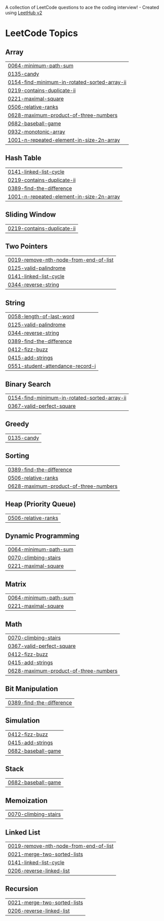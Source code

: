 A collection of LeetCode questions to ace the coding interview! - Created using [LeetHub v2](https://github.com/arunbhardwaj/LeetHub-2.0)
<!---LeetCode Topics Start-->
# LeetCode Topics
## Array
|  |
| ------- |
| [0064-minimum-path-sum](https://github.com/Saieshwari715/sept/tree/master/0064-minimum-path-sum) |
| [0135-candy](https://github.com/Saieshwari715/sept/tree/master/0135-candy) |
| [0154-find-minimum-in-rotated-sorted-array-ii](https://github.com/Saieshwari715/sept/tree/master/0154-find-minimum-in-rotated-sorted-array-ii) |
| [0219-contains-duplicate-ii](https://github.com/Saieshwari715/sept/tree/master/0219-contains-duplicate-ii) |
| [0221-maximal-square](https://github.com/Saieshwari715/sept/tree/master/0221-maximal-square) |
| [0506-relative-ranks](https://github.com/Saieshwari715/sept/tree/master/0506-relative-ranks) |
| [0628-maximum-product-of-three-numbers](https://github.com/Saieshwari715/sept/tree/master/0628-maximum-product-of-three-numbers) |
| [0682-baseball-game](https://github.com/Saieshwari715/sept/tree/master/0682-baseball-game) |
| [0932-monotonic-array](https://github.com/Saieshwari715/sept/tree/master/0932-monotonic-array) |
| [1001-n-repeated-element-in-size-2n-array](https://github.com/Saieshwari715/sept/tree/master/1001-n-repeated-element-in-size-2n-array) |
## Hash Table
|  |
| ------- |
| [0141-linked-list-cycle](https://github.com/Saieshwari715/sept/tree/master/0141-linked-list-cycle) |
| [0219-contains-duplicate-ii](https://github.com/Saieshwari715/sept/tree/master/0219-contains-duplicate-ii) |
| [0389-find-the-difference](https://github.com/Saieshwari715/sept/tree/master/0389-find-the-difference) |
| [1001-n-repeated-element-in-size-2n-array](https://github.com/Saieshwari715/sept/tree/master/1001-n-repeated-element-in-size-2n-array) |
## Sliding Window
|  |
| ------- |
| [0219-contains-duplicate-ii](https://github.com/Saieshwari715/sept/tree/master/0219-contains-duplicate-ii) |
## Two Pointers
|  |
| ------- |
| [0019-remove-nth-node-from-end-of-list](https://github.com/Saieshwari715/sept/tree/master/0019-remove-nth-node-from-end-of-list) |
| [0125-valid-palindrome](https://github.com/Saieshwari715/sept/tree/master/0125-valid-palindrome) |
| [0141-linked-list-cycle](https://github.com/Saieshwari715/sept/tree/master/0141-linked-list-cycle) |
| [0344-reverse-string](https://github.com/Saieshwari715/sept/tree/master/0344-reverse-string) |
## String
|  |
| ------- |
| [0058-length-of-last-word](https://github.com/Saieshwari715/sept/tree/master/0058-length-of-last-word) |
| [0125-valid-palindrome](https://github.com/Saieshwari715/sept/tree/master/0125-valid-palindrome) |
| [0344-reverse-string](https://github.com/Saieshwari715/sept/tree/master/0344-reverse-string) |
| [0389-find-the-difference](https://github.com/Saieshwari715/sept/tree/master/0389-find-the-difference) |
| [0412-fizz-buzz](https://github.com/Saieshwari715/sept/tree/master/0412-fizz-buzz) |
| [0415-add-strings](https://github.com/Saieshwari715/sept/tree/master/0415-add-strings) |
| [0551-student-attendance-record-i](https://github.com/Saieshwari715/sept/tree/master/0551-student-attendance-record-i) |
## Binary Search
|  |
| ------- |
| [0154-find-minimum-in-rotated-sorted-array-ii](https://github.com/Saieshwari715/sept/tree/master/0154-find-minimum-in-rotated-sorted-array-ii) |
| [0367-valid-perfect-square](https://github.com/Saieshwari715/sept/tree/master/0367-valid-perfect-square) |
## Greedy
|  |
| ------- |
| [0135-candy](https://github.com/Saieshwari715/sept/tree/master/0135-candy) |
## Sorting
|  |
| ------- |
| [0389-find-the-difference](https://github.com/Saieshwari715/sept/tree/master/0389-find-the-difference) |
| [0506-relative-ranks](https://github.com/Saieshwari715/sept/tree/master/0506-relative-ranks) |
| [0628-maximum-product-of-three-numbers](https://github.com/Saieshwari715/sept/tree/master/0628-maximum-product-of-three-numbers) |
## Heap (Priority Queue)
|  |
| ------- |
| [0506-relative-ranks](https://github.com/Saieshwari715/sept/tree/master/0506-relative-ranks) |
## Dynamic Programming
|  |
| ------- |
| [0064-minimum-path-sum](https://github.com/Saieshwari715/sept/tree/master/0064-minimum-path-sum) |
| [0070-climbing-stairs](https://github.com/Saieshwari715/sept/tree/master/0070-climbing-stairs) |
| [0221-maximal-square](https://github.com/Saieshwari715/sept/tree/master/0221-maximal-square) |
## Matrix
|  |
| ------- |
| [0064-minimum-path-sum](https://github.com/Saieshwari715/sept/tree/master/0064-minimum-path-sum) |
| [0221-maximal-square](https://github.com/Saieshwari715/sept/tree/master/0221-maximal-square) |
## Math
|  |
| ------- |
| [0070-climbing-stairs](https://github.com/Saieshwari715/sept/tree/master/0070-climbing-stairs) |
| [0367-valid-perfect-square](https://github.com/Saieshwari715/sept/tree/master/0367-valid-perfect-square) |
| [0412-fizz-buzz](https://github.com/Saieshwari715/sept/tree/master/0412-fizz-buzz) |
| [0415-add-strings](https://github.com/Saieshwari715/sept/tree/master/0415-add-strings) |
| [0628-maximum-product-of-three-numbers](https://github.com/Saieshwari715/sept/tree/master/0628-maximum-product-of-three-numbers) |
## Bit Manipulation
|  |
| ------- |
| [0389-find-the-difference](https://github.com/Saieshwari715/sept/tree/master/0389-find-the-difference) |
## Simulation
|  |
| ------- |
| [0412-fizz-buzz](https://github.com/Saieshwari715/sept/tree/master/0412-fizz-buzz) |
| [0415-add-strings](https://github.com/Saieshwari715/sept/tree/master/0415-add-strings) |
| [0682-baseball-game](https://github.com/Saieshwari715/sept/tree/master/0682-baseball-game) |
## Stack
|  |
| ------- |
| [0682-baseball-game](https://github.com/Saieshwari715/sept/tree/master/0682-baseball-game) |
## Memoization
|  |
| ------- |
| [0070-climbing-stairs](https://github.com/Saieshwari715/sept/tree/master/0070-climbing-stairs) |
## Linked List
|  |
| ------- |
| [0019-remove-nth-node-from-end-of-list](https://github.com/Saieshwari715/sept/tree/master/0019-remove-nth-node-from-end-of-list) |
| [0021-merge-two-sorted-lists](https://github.com/Saieshwari715/sept/tree/master/0021-merge-two-sorted-lists) |
| [0141-linked-list-cycle](https://github.com/Saieshwari715/sept/tree/master/0141-linked-list-cycle) |
| [0206-reverse-linked-list](https://github.com/Saieshwari715/sept/tree/master/0206-reverse-linked-list) |
## Recursion
|  |
| ------- |
| [0021-merge-two-sorted-lists](https://github.com/Saieshwari715/sept/tree/master/0021-merge-two-sorted-lists) |
| [0206-reverse-linked-list](https://github.com/Saieshwari715/sept/tree/master/0206-reverse-linked-list) |
<!---LeetCode Topics End-->
